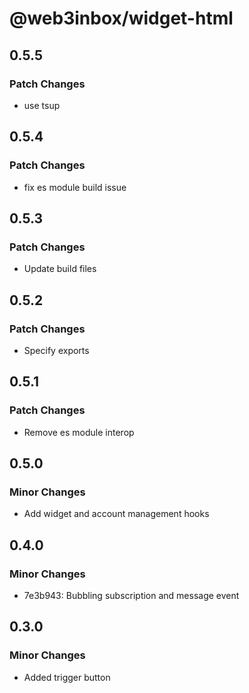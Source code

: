 # @web3inbox/widget-html

## 0.5.5

### Patch Changes

- use tsup

## 0.5.4

### Patch Changes

- fix es module build issue

## 0.5.3

### Patch Changes

- Update build files

## 0.5.2

### Patch Changes

- Specify exports

## 0.5.1

### Patch Changes

- Remove es module interop

## 0.5.0

### Minor Changes

- Add widget and account management hooks

## 0.4.0

### Minor Changes

- 7e3b943: Bubbling subscription and message event

## 0.3.0

### Minor Changes

- Added trigger button
